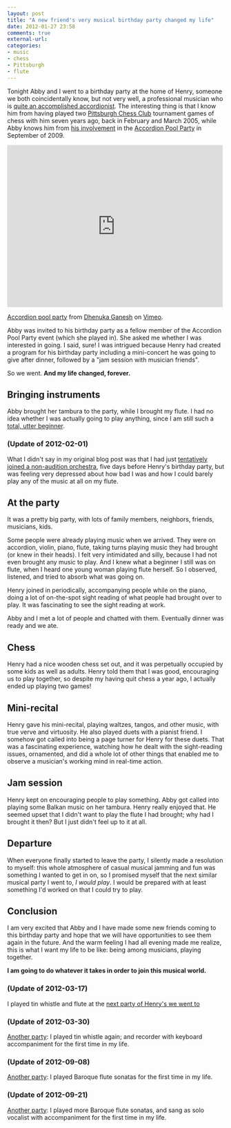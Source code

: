 ```yaml
---
layout: post
title: "A new friend's very musical birthday party changed my life"
date: 2012-01-27 23:58
comments: true
external-url: 
categories: 
- music
- chess
- Pittsburgh
- flute
---
```

Tonight Abby and I went to a birthday party at the home of Henry, someone we both coincidentally know, but not very well, a professional musician who is [quite an accomplished accordionist](http://henrydoktorski.com/). The interesting thing is that I know him from having played two [Pittsburgh Chess Club](http://pittsburghcc.org/) tournament games of chess with him seven years ago, back in February and March 2005, while Abby knows him from [his involvement](http://www.henrydoktorski.com/misc/Accordion_Pool_Party.html) in the [Accordion Pool Party](http://www.post-gazette.com/stories/local/neighborhoods-city/accordion-pool-partys-another-use-for-empty-lawrenceville-pool-357459/) in September of 2009.

<iframe src="http://player.vimeo.com/video/16409797?badge=0" width="500" height="375" frameborder="0" webkitAllowFullScreen mozallowfullscreen allowFullScreen></iframe> <p><a href="http://vimeo.com/16409797">Accordion pool party</a> from <a href="http://vimeo.com/dhenuka">Dhenuka Ganesh</a> on <a href="http://vimeo.com">Vimeo</a>.</p>

Abby was invited to his birthday party as a fellow member of the Accordion Pool Party event (which she played in). She asked me whether I was interested in going. I said, sure! I was intrigued because Henry had created a program for his birthday party including a mini-concert he was going to give after dinner, followed by a "jam session with musician friends".

So we went. **And my life changed, forever.**

<!--more-->

## Bringing instruments

Abby brought her tambura to the party, while I brought my flute. I had no idea whether I was actually going to play anything, since I am still such a [total, utter beginner](/blog/2012/01/08/finding-and-using-my-childhood-flute-books/).

### (Update of 2012-02-01)

What I didn't say in my original blog post was that I had just [tentatively joined a non-audition orchestra](/blog/2012/02/01/joining-an-orchestra-learning-in-the-face-of-terror/), five days before Henry's birthday party, but was feeling very depressed about how bad I was and how I could barely play any of the music at all on my flute.

## At the party

It was a pretty big party, with lots of family members, neighbors, friends, musicians, kids.

Some people were already playing music when we arrived. They were on accordion, violin, piano, flute, taking turns playing music they had brought (or knew in their heads). I felt very intimidated and silly, because I had not even brought any music to play. And I knew what a beginner I still was on flute, when I heard one young woman playing flute herself. So I observed, listened, and tried to absorb what was going on.

Henry joined in periodically, accompanying people while on the piano, doing a lot of on-the-spot sight reading of what people had brought over to play. It was fascinating to see the sight reading at work.

Abby and I met a lot of people and chatted with them. Eventually dinner was ready and we ate.

## Chess

Henry had a nice wooden chess set out, and it was perpetually occupied by some kids as well as adults. Henry told them that I was good, encouraging us to play together, so despite my having quit chess a year ago, I actually ended up playing two games!

## Mini-recital

Henry gave his mini-recital, playing waltzes, tangos, and other music, with true verve and virtuosity. He also played duets with a pianist friend. I somehow got called into being a page turner for Henry for these duets. That was a fascinating experience, watching how he dealt with the sight-reading issues, ornamented, and did a whole lot of other things that enabled me to observe a musician's working mind in real-time action.

## Jam session

Henry kept on encouraging people to play something. Abby got called into playing some Balkan music on her tambura. Henry really enjoyed that. He seemed upset that I didn't want to play the flute I had brought; why had I brought it then? But I just didn't feel up to it at all.

## Departure

When everyone finally started to leave the party, I silently made a resolution to myself: this whole atmosphere of casual musical jamming and fun was something I wanted to get in on, so I promised myself that the next similar musical party I went to, *I would play*. I would be prepared with at least something I'd worked on that I could try to play.

## Conclusion

I am very excited that Abby and I have made some new friends coming to this birthday party and hope that we will have opportunities to see them again in the future. And the warm feeling I had all evening made me realize, this is what I want my life to be like: being among musicians, playing together.

**I am going to do whatever it takes in order to join this musical world.**

### (Update of 2012-03-17)

I played tin whistle and flute at the [next party of Henry's we went to](/blog/2012/03/17/st-patricks-day-party-playing-tin-whistle-and-flute/)

### (Update of 2012-03-30)

[Another party](/blog/2012/03/30/a-delayed-st-patricks-day-party-playing-tin-whistle-and-alto-recorder/): I played tin whistle again; and recorder with keyboard accompaniment for the first time in my life.

### (Update of 2012-09-08)

[Another party](/blog/2012/09/08/finally-performing-some-sonatas-for-baroque-flute/): I played Baroque flute sonatas for the first time in my life.

### (Update of 2012-09-21)

[Another party](/blog/2012/09/21/my-first-time-singing-bossa-nova-also-a-temporary-farewell-to-baroque-flute/): I played more Baroque flute sonatas, and sang as solo vocalist with accompaniment for the first time in my life.
